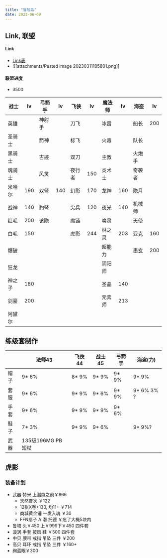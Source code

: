 ```yaml
---
title: "冒险岛"
date: 2023-06-09
---
```


## Link, 联盟
#### Link
- [Link表](https://www.neoska.me/link.html)
- ![[attachments/Pasted image 20230311105801.png]]

#### 联盟进度
- 3500

| 战士   | lv  | 弓箭手 | lv  | 飞侠   | lv  | 魔法师 | lv  | 海盗   | lv  |
| ------ | --- | ------ | --- | ------ | --- | ------ | --- | ------ | --- |
| 英雄   |     | 神射手 |     | 刀飞   |     | 冰雷   |     | 船长   | 200 |
| 圣骑士 |     | 箭神   |     | 标飞   |     | 火毒   |     | 队长   |     |
| 黑骑士 |     | 古迹   |     | 双刀   |     | 主教   |     | 火炮手 |     |
| 魂骑士 |     | 风灵   |     | 夜行者 | 150 | 炎术士 |     | 奇袭者 |     |
| 米哈尔 | 190 | 双弩   | 140 | 幻影   | 170 | 龙神   | 160 | 隐月   |     |
| 战神   | 140 | 豹弩   |     | 尖兵   | 120 | 夜光   | 140 | 机械师 |     |
| 红毛   | 200 | 该隐   |     | 魔链   |     | 唤灵   |     | 天使   |     |
| 白毛   | 150 |        |     | 虎影   | 244 | 林之灵 | 203 | 亚克   | 160 |
| 爆破   |     |        |     |        |     | 超能力 |     | 墨玄   | 200 |
| 狂龙   |     |        |     |        |     | 阴阳师 |     |        |     |
| 神之子 | 180 |        |     |        |     | 圣晶   | 140 |        |     |
| 剑豪   | 200 |        |     |        |     | 元素师 | 213 |        |     |
| 阿黛尔 |     |        |     |        |     |        |     |        |     |

## 练级套制作

|      | 法师43            | 飞侠 44 | 战士 45 | 弓箭手 | 海盗(力)   |
| ---- | ----------------- | ------- | ------- | ------ | ---------- |
| 帽子 | 9* 6%             | 8* 9%   | 9* 9%   | 9* 9%  | 9* 9%      |
| 套服 | 9* 6%             | 9* 9%   | 9* 6%   | 9* 9%  | 9* 6% 3% ? |
| 手套 | 9* 6%             | 9* 9%   | 9* 9%   | 9* 6%  |            |
| 鞋子 | 7* 3%             | 9* 9%   | 9* 6%   |        | 9* 9%?     |
| 武器 | 135级196MG PB短杖 |         |         |        |            |


## 虎影
### 装备计划
- 武器 特米 上潜能之前￥866
    - 天然普次 ￥122
    - 12张X卷+133, 均11+ ￥714
    - 商城黄金锤 一发入魂 ￥30
    - FFN扇子 A 潜 托德  ￥忘了大概5块内
- 鲁塔 头￥450 上￥999下￥450 四件套
- 漩涡 手套 披风 鞋 ￥500 四件套
- 中贝 腰带 戒指 吊坠 三件 ￥200
- 高贝 耳环 戒指 吊坠 三件 ￥160+
- 绚蓝眼￥300
